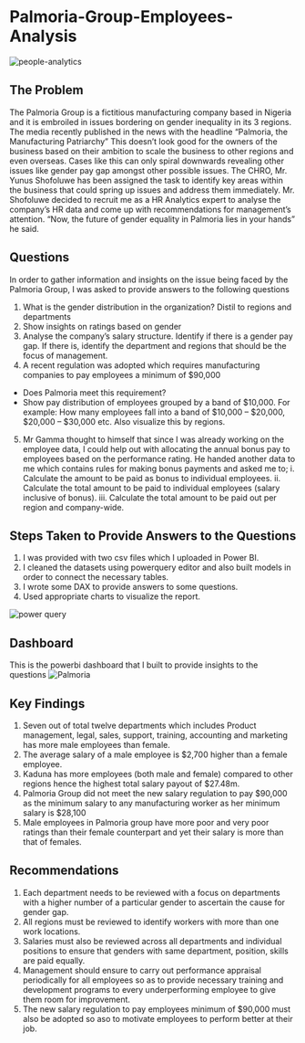 # Palmoria-Group-Employees-Analysis

![people-analytics](https://user-images.githubusercontent.com/109863083/230830530-dbaa0b31-a814-44c3-9f69-6db048063418.png)

## The Problem
The Palmoria Group is a fictitious manufacturing company based in Nigeria and it is embroiled in issues bordering on gender inequality in its 3 regions. 
The media recently published in the news with the headline “Palmoria, the Manufacturing Patriarchy” This doesn’t look good for the owners of the business based on their ambition to scale the business to other regions and even overseas. Cases like this can only spiral downwards revealing other issues like gender pay gap amongst other possible issues. 
The CHRO, Mr. Yunus Shofoluwe has been assigned the task to identify key areas within the business that could spring up issues and address them immediately.
Mr. Shofoluwe decided to recruit me as a HR Analytics expert to analyse the company’s HR data and come up with recommendations for management’s attention. “Now, the future of gender equality in Palmoria lies in your hands” he said.

## Questions
In order to gather information and insights on the issue being faced by the Palmoria Group, I was asked to provide answers to the following questions
1. What is the gender distribution in the organization? Distil to regions and departments
2. Show insights on ratings based on gender
3. Analyse the company’s salary structure. Identify if there is a gender pay gap. If there is, identify the department and regions that should be the focus of management.
4. A recent regulation was adopted which requires manufacturing companies to pay employees a minimum of $90,000
- Does Palmoria meet this requirement?
- Show pay distribution of employees grouped by a band of $10,000. For example: How many employees fall into a band of $10,000 – $20,000, $20,000 – $30,000 etc. Also   visualize this by regions.

5. Mr Gamma thought to himself that since I was already working on the employee data, I could help out with allocating the annual bonus pay to employees based on the performance rating. He handed another data to me which contains rules for making bonus payments and asked me to;
i. Calculate the amount to be paid as bonus to individual employees.
ii. Calculate the total amount to be paid to individual employees (salary inclusive of bonus).
iii. Calculate the total amount to be paid out per region and company-wide.

## Steps Taken to Provide Answers to the Questions
1. I was provided with two csv files which I uploaded in Power BI.
2. I cleaned the datasets using powerquery editor and also built models in order to connect the necessary tables.
3. I wrote some DAX to provide answers to some questions.
4. Used appropriate charts to visualize the report.

![power query](https://user-images.githubusercontent.com/109863083/230869573-3b0afdda-a244-4bed-a332-c5471b3e29e4.jpg)

## Dashboard
This is the powerbi dashboard that I built to provide insights to the questions
![Palmoria ](https://user-images.githubusercontent.com/109863083/230870513-a94721f3-aada-40ed-963e-a2ad46df8d5b.jpg)

## Key Findings
1. Seven out of total twelve departments which includes Product management, legal, sales, support, training, accounting and marketing has more male employees than female.
2. The average salary of a male employee is $2,700 higher than a female employee.
3. Kaduna has more employees (both male and female) compared to other regions hence the highest total salary payout of $27.48m.
4. Palmoria Group did not meet the new salary regulation to pay $90,000 as the minimum salary to any manufacturing worker as her minimum salary is $28,100 
5. Male employees in Palmoria group have more poor and very poor ratings than their female counterpart and yet their salary is more than that of females.

## Recommendations
1. Each department needs to be reviewed with a focus on departments with a higher number of a particular gender to ascertain the cause for gender gap.
2. All regions must be reviewed to identify workers with more than one work locations.
3. Salaries must also be reviewed across all departments and individual positions to ensure that genders with same department, position, skills are paid equally.
4. Management should ensure to carry out performance appraisal periodically for all employees so as to provide necessary training and development programs to every underperforming employee to give them room for improvement.
5. The new salary regulation to pay employees minimum of $90,000 must also be adopted so aso to motivate employees to perform better at their job.

